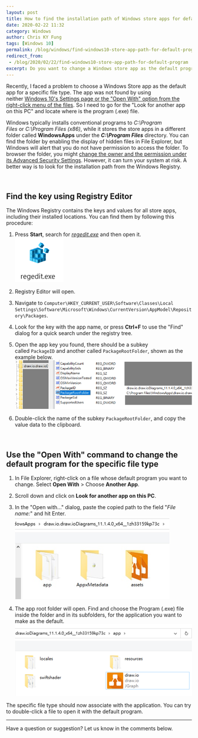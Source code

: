 ```yaml
---
layout: post
title: How to find the installation path of Windows store apps for default program settings in Windows 10
date: 2020-02-22 11:32
category: Windows
author: Chris KY Fung
tags: [Windows 10]
permalink: /blog/windows/find-windows10-store-app-path-for-default-program
redirect_from:
 - /blog/2020/02/22/find-windows10-store-app-path-for-default-program
excerpt: Do you want to change a Windows store app as the default program for opening files? Are you looking for the root folder of the Windows Store app for File Association? Here is a procedure of locating the path from the Windows Registry and setting it for a specific file type. In this article, I used the draw.io application as a demonstration.
---
```


<!--more-->

Recently, I faced a problem to choose a Windows Store app as the default app for a specific file type. The app was not found by using neither [Windows 10's Settings page or the "Open With" option from the right-click menu of the files](https://techforluddites.com/windows-10-change-the-default-programs-for-opening-files/). So I need to go for the "Look for another app on this PC" and locate where is the program (.exe) file.

Windows typically installs conventional programs to *C:\Program Files* or *C:\Program Files (x86)*, while it stores the store apps in a different folder called **WindowsApps** under the ***C:\Program Files*** directory. You can find the folder by enabling the display of hidden files in File Explorer, but Windows will alert that you do not have permission to access the folder. To browser the folder, you might [change the owner and the permission under its Advanced Security Settings](https://www.techmesto.com/windows-store-apps-installed-save-data/). However, it can turn your system at risk. A better way is to look for the installation path from the Windows Registry.

<br>

## Find the key using Registry Editor

The Windows Registry contains the keys and values for all store apps, including their installed locations. You can find them by following this procedure:

1. Press **Start**, search for [*regedit.exe*](https://www.lifewire.com/how-to-open-registry-editor-2625150) and then open it.<br>
![icon of regedit.exe](/images/posts/windows/icon%20of%20regedit.exe.png)

2. Registry Editor will open.

3. Navigate to `Computer\HKEY_CURRENT_USER\Software\Classes\Local Settings\Software\Microsoft\Windows\CurrentVersion\AppModel\Repository\Packages`.

4. Look for the key with the app name, or press **Ctrl+F** to use the "Find" dialog for a quick search under the registry tree.

5. Open the app key you found, there should be a subkey called `PackageID` and another called `PackageRootFolder`, shown as the example below.<br>
![Example registry of a windows store app](/images/posts/windows/Example%20registry%20of%20a%20windows%20store%20app.png)

6. Double-click the name of the subkey `PackageRootFolder`, and copy the value data to the clipboard.

<br>

## Use the "Open With" command to change the default program for the specific file type

1. In File Explorer, right-click on a file whose default program you want to change. Select **Open With** > Choose **Another App**.

2. Scroll down and click on **Look for another app on this PC**.

3. In the "Open with..." dialog, paste the copied path to the field "*File name:*" and hit Enter.<br>
![The app root folder in WindowsApps](/images/posts/windows/The%20app%20root%20folder%20in%20WindowsApps.jpg)

4. The app root folder will open. Find and choose the Program (.exe) file inside the folder and in its subfolders, for the application you want to make as the default.<br>
![The draw.io.exe under WindowsApps](/images/posts/windows/The%20draw-io-exe%20under%20WindowsApps.png)

The specific file type should now associate with the application. You can try to double-click a file to open it with the default program.

* * *

Have a question or suggestion? Let us know in the comments below.